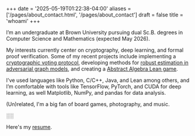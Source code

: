 +++
date = '2025-05-19T01:22:38-04:00'
aliases = ['/pages/about_contact.html', '/pages/about_contact']
draft = false
title = 'whoami'
+++

I’m an undergraduate at Brown University pursuing dual Sc.B. degrees in Computer Science and Mathematics (expected May 2026). 

My interests currently center on cryptography, deep learning, and formal proof verification. Some of my recent projects include implementing a [cryptographic voting protocol](../projects/vote), developing methods for [robust estimation in adversarial graph models](../projects/robust-estimation-for-the-erdos-renyi-model), and creating a [Abstract Algebra Lean game](https://github.com/Geoc2022/AlgebraGame). 

I've used languages like Python, C/C++, Java, and Lean among others, and I’m comfortable with tools like TensorFlow, PyTorch, and CUDA for deep learning, as well Matplotlib, NumPy, and pandas for data analysis.

<span class="annotation__text" data-annotation="Ironically, I find a lot of people who like math also like music. It makes sense why they might like board games though">(Un)related</span>, I'm a big fan of board games, photography, and music. 

<span class="annotation__text" data-annotation="References: Riley Hartman and Mitchell Perales" data-annotation-accent="#00000000">
<span style="color: var(--bg0)">░░</span></span>

Here's my [resume](/George_Chemmala_resume.pdf).
<!-- 
### **Education**

**Brown University** — Providence, RI
**Sc.B. in Computer Science & Sc.B. in Mathematics** (Major GPA: 4.0)
Expected: May 2026

Relevant Coursework: Data Structures & Algorithms, Deep Learning, Machine Learning, Robust Algorithms for ML, Formal Proof and Verification, Applied Cryptography, Computer Systems, Abstract Algebra, Number Theory, Monte Carlo Simulation

---

### **Projects & Research**

**Vote: Cryptographic Voting Protocol Implementation** — *C++, CryptoPP*
Spring 2025

* Built a secure, end-to-end verifiable voting system using homomorphic encryption and threshold decryption
* Integrated zero-knowledge proofs and blinding to protect voter anonymity and ensure ballot integrity
* Extended the protocol to support multiple candidates and restricted voting per user

**WeensyOS: Virtual Memory Kernel Implementation** — *C, C++, x86 Assembly*
Spring 2025

* Engineered kernel code for managing user/kernel virtual memory and enforcing permissions
* Enhanced memory utilization with dynamic, non-contiguous page allocation
* Optimized fork and exit system calls for efficient process handling
* Implemented overlapping virtual address spaces for process isolation

**[Robust Estimation for the Erdős–Rényi Model](https://github.com/Geoc2022/2952Q_FinalProject)** — *Python, Matplotlib, NumPy, NetworkX*
Fall 2024

* Developed robust algorithms to estimate edge probability $p$ in adversarial Erdős–Rényi graphs
* Proved runtime and accuracy guarantees, surpassing baseline methods
* Evaluated performance on synthetic datasets with 10k+ nodes
* Followed best practices: modular code, visualizations, and reproducibility

**[Spiderverse Style Transfer & Transfer Learning](https://github.com/AzureCoral/Spider-Verse-Style-Transfer)** — *Python, TensorFlow, CUDA*
Spring 2024

* Designed a multi-style transfer pipeline using VGG16 to replicate visual styles from Spiderverse media
* Introduced novel transfer learning techniques for improved texture recognition
* Used CUDA for GPU acceleration, achieving 10x speedup in model training and inference

---

### **Experience**

**President** — *Math Circle*
2023–Present

* Launched a student-led outreach program teaching recreational math to local high school students
* Led program logistics, lesson planning, and administrative oversight

**Teaching Assistant** — *Brown Department of Mathematics & Applied Mathematics*
2024–2025

* Assisted in courses: Statistical Inference I, Abstract Algebra, Applied ODEs
* Led problem-solving sessions, hosted office hours, and graded coursework for classes up to 350 students

**Research Assistant** — *Brown University Directed Reading Program*
2024

* Studied Classical Algebraic Geometry with a focus on algorithmic foundations
* Investigated Gröbner bases, polynomial systems, and computational algebraic methods

**Computer Technician & Teaching Assistant** — *Georgia Governor’s Honors Program (GHP)*
2023

* Supported student research in computational mathematics
* Maintained classroom computing systems for deep learning applications
* Helped debug Python code and optimize machine learning workflows

---

### **Skills & Interests**

**Languages:** Python, C, C++, Java, Lean, Haskell, Julia, LaTeX, Mathematica, MATLAB

**Tools & Software:** VS Code, Vim, PyCharm, IntelliJ, Google Colab, Jupyter, Git, Unix/Linux, Docker, Figma

**Libraries:** pandas, NumPy, scikit-learn, sympy, scipy, Matplotlib, NetworkX, TensorFlow, PyTorch, TorchVision, OpenCV, Sage

**Interests:** Education, Music, Board/Card Games, Photography, [Manim](https://youtu.be/DQVuFo6CSmE?t=1189) -->
